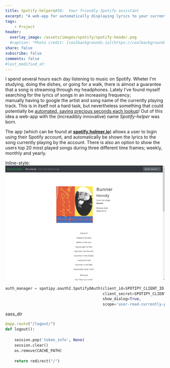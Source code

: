 ```yaml
---
title: Spotify-helper&#58;  Your friendly Spotify assistant
excerpt: "A web-app for automatically displaying lyrics to your currently playing song on Spotify."
tags:
    - Project
header:
  overlay_image: /assets/images/spotify/spotify-header.png
  #caption: "Photo credit: [coolbackgrounds.io](https://coolbackgrounds.io/)"
share: false
subscribe: false
comments: false
#last_modified_at:
---
```


I spend several hours each day listening to music on Spotify. Wheter I'm studying, doing the dishes,
or going for a walk, there is almost a guarantee that a song is streaming through my headphones.
Lately I've found myself searching for the lyrics of songs in an increasing frequency;  
manually having to google the artist and song name of the currently playing track. This is in itself
not a hard task, but nevertheless something that could potentially be [automated, saving precious seconds each lookup](https://xkcd.com/1319/)! Out of this idea a web-app with the (increadibly innovative) name _Spotify-helper_ was born.

The app (which can be found at **[spotify.holmer.io](https://spotify.holmer.io)**) allows a user to login using their Spotify account, and automatically be shown the lyrics to the song currently playing by the account. There is also an option to show
the users top 20 most played songs during three different time frames; weekly, monthly and yearly.   

Inline-style:
![alt text](/assets/images/spotify/main-demo.png "Logo Title Text 1")

```python
auth_manager = spotipy.oauth2.SpotifyOAuth(client_id=SPOTIPY_CLIENT_ID,
                                           client_secret=SPOTIPY_CLIENT_SECRET, redirect_uri=SPOTIPY_REDIRECT_URI, cache_path=CACHE_PATH,
                                           show_dialog=True,
                                           scope='user-read-currently-playing user-read-private user-top-read')
```

sass_dir

```python
@app.route("/logout/")
def logout():

    session.pop('token_info', None)
    session.clear()
    os.remove(CACHE_PATH)

    return redirect("/")
```
